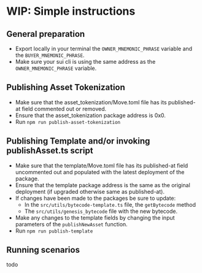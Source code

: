 # WIP: Simple instructions

## General preparation

- Export locally in your terminal the `OWNER_MNEMONIC_PHRASE` variable and the `BUYER_MNEMONIC_PHRASE`.
- Make sure your sui cli is using the same address as the `OWNER_MNEMONIC_PHRASE` variable.

## Publishing Asset Tokenization

- Make sure that the asset_tokenization/Move.toml file has its published-at field commented out or removed.
- Ensure that the asset_tokenization package address is 0x0.
- Run `npm run publish-asset-tokenization`

## Publishing Template and/or invoking publishAsset.ts script

- Make sure that the template/Move.toml file has its published-at field uncommented out and populated with the latest deployment of the package.
- Ensure that the template package address is the same as the original deployment (if upgraded otherwise same as published-at).
- If changes have been made to the packages be sure to update:
  - In the `src/utils/bytecode-template.ts` file, the `getBytecode` method
  - The `src/utils/genesis_bytecode` file with the new bytecode.
- Make any changes to the template fields by changing the input parameters of the `publishNewAsset` function.
- Run `npm run publish-template`

## Running scenarios

todo
